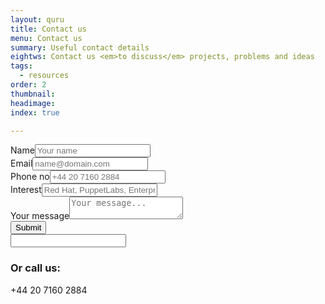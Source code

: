 ```yaml
---
layout: quru
title: Contact us
menu: Contact us
summary: Useful contact details
eightws: Contact us <em>to discuss</em> projects, problems and ideas
tags:
  - resources
order: 2
thumbnail:
headimage:
index: true

---
```


<div id="contact">
<form name="contacts" method="post" action="https://formspree.io/sales@quru.com" onsubmit="return emailform(this)" data-use-ajax="yes">
<div class="formline"><label for="realname">Name</label><input type="text" placeholder="Your name" maxlength="50" name="realname"/></div>
<div class="formline"><label for="email">Email</label><input type="email" placeholder="name@domain.com" name="email"/></div>
<div class="formline"><label for="phone">Phone no</label><input type="tel" placeholder="+44 20 7160 2884" name="phone"/></div>
<div class="formline"><label for="product">Interest</label><input type="product" placeholder="Red Hat, PuppetLabs, EnterpriseDB, Acronis, IBM, Quru Services..." maxlength="50" name="product"/></div>
<div class="formline"><label for="message">Your message</label><textarea name="message" placeholder="Your message..."></textarea></div>
<div class="formline"><input id="email_submit" type="submit" class="button" value="Submit" /></div>
<input type="hidden" name="_next" value="/thanks.html" />
<input type="hidden" name="_subject" value="Contact request from {{ page.url | remove_first: "/" | remove: ".html" }}" />
<input type="text" name="_gotcha" class="honeypot" />
<div class="formline" id="email_status"></div>
</form>
</div>

<!-- <h3>By mail</h3> -->
<!-- <p>Quru Ltd<br/> -->
<!-- <a href="http://www.somersethouse.org.uk/" target="_new">Somerset House</a><br/> -->
<!-- Strand<br/> -->
<!-- London<br/> -->
<!-- WC2R 1LA</p> -->

<h3>Or call us:</h3>
<p>+44 20 7160 2884</p>
